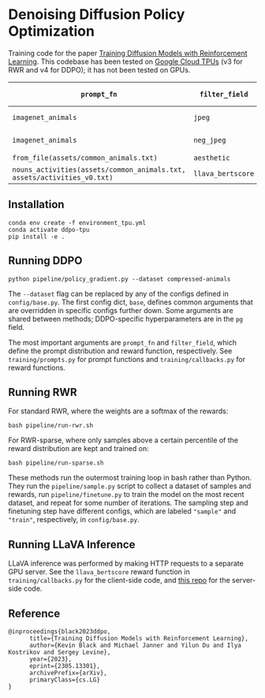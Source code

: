 # Denoising Diffusion Policy Optimization

Training code for the paper [Training Diffusion Models with Reinforcement Learning](https://rl-diffusion.github.io/).
This codebase has been tested on [Google Cloud TPUs](https://cloud.google.com/tpu) (v3 for RWR and v4 for DDPO); it has not been tested on GPUs.

| `prompt_fn` | `filter_field` | Weights and Demo |
| --- | --- | --- |
| `imagenet_animals` | `jpeg` | [ddpo-compressibility](https://huggingface.co/kvablack/ddpo-compressibility) |
| `imagenet_animals` | `neg_jpeg` | [ddpo-incompressibility](https://huggingface.co/kvablack/ddpo-incompressibility) |
| `from_file(assets/common_animals.txt)` | `aesthetic` | [ddpo-aesthetic](https://huggingface.co/kvablack/ddpo-aesthetic) |
| `nouns_activities(assets/common_animals.txt, assets/activities_v0.txt)` | `llava_bertscore` | [ddpo-alignment](https://huggingface.co/kvablack/ddpo-alignment) |


## Installation

```
conda env create -f environment_tpu.yml
conda activate ddpo-tpu
pip install -e .
```

## Running DDPO
```
python pipeline/policy_gradient.py --dataset compressed-animals
```

The `--dataset` flag can be replaced by any of the configs defined in `config/base.py`.
The first config dict, `base`, defines common arguments that are overridden in specific configs further down.
Some arguments are shared between methods; DDPO-specific hyperparameters are in the `pg` field.

The most important arguments are `prompt_fn` and `filter_field`, which define the prompt distribution and reward function, respectively.
See `training/prompts.py` for prompt functions and `training/callbacks.py` for reward functions.

## Running RWR
For standard RWR, where the weights are a softmax of the rewards:
```
bash pipeline/run-rwr.sh
```

For RWR-sparse, where only samples above a certain percentile of the reward distribution are kept and trained on:
```
bash pipeline/run-sparse.sh
```

These methods run the outermost training loop in bash rather than Python. They run the `pipeline/sample.py` script to collect a dataset of samples and rewards, run `pipeline/finetune.py` to train the model on the most recent dataset, and repeat for some number of iterations. The sampling step and finetuning step have different configs, which are labeled `"sample"` and `"train"`, respectively, in `config/base.py`.

## Running LLaVA Inference
LLaVA inference was performed by making HTTP requests to a separate GPU server. See the `llava_bertscore` reward function in `training/callbacks.py` for the client-side code, and [this repo](https://github.com/kvablack/LLaVA-server/) for the server-side code.

## Reference
```
@inproceedings{black2023ddpo,
      title={Training Diffusion Models with Reinforcement Learning},
      author={Kevin Black and Michael Janner and Yilun Du and Ilya Kostrikov and Sergey Levine},
      year={2023},
      eprint={2305.13301},
      archivePrefix={arXiv},
      primaryClass={cs.LG}
}
```

